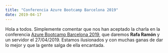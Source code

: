 ```yaml
---
title: "Conferencia Azure Bootcamp Barcelona 2019" 
date: 2019-04-17
---
```


Hola a todos. Simplemente comentar que nos han aceptado la charla en la conferencia [Azure Bootcamp Barcelona 2019](https://catazurebootcamp.azurewebsites.net/), que daremos **Rafa Ramón** y un servidor el 27/04/2019. Estamos ilusionados y con muchas ganas de dar lo mejor y que la gente salga de ella encantada.
